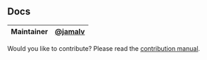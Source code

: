 ## Docs

Maintainer | [@jamalv](https://github.com/jamalv)
--- | ---

Would you like to contribute? Please read the [contribution manual](https://docs.forus.io/en/knowledge-base/contributing/contribution-manual/).
